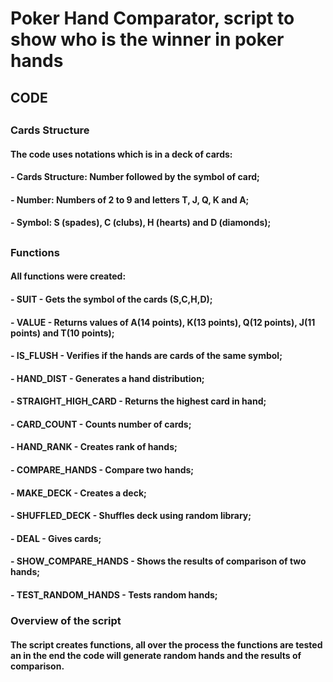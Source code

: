 # Poker Hand Comparator, script to show who is the winner in poker hands

## CODE
##
### Cards Structure
#### The code uses notations which is in a deck of cards:
#### - Cards Structure: Number followed by the symbol of card;
#### - Number: Numbers of 2 to 9 and letters T, J, Q, K and A;
#### - Symbol: S (spades), C (clubs), H (hearts) and D (diamonds);
##
### Functions
#### All functions were created:
#### - SUIT - Gets the symbol of the cards (S,C,H,D);
#### - VALUE - Returns values of A(14 points), K(13 points), Q(12 points), J(11 points) and T(10 points); 
#### - IS_FLUSH - Verifies if the hands are cards of the same symbol;
#### - HAND_DIST - Generates a hand distribution;
#### - STRAIGHT_HIGH_CARD - Returns the highest card in hand;
#### - CARD_COUNT - Counts number of cards;
#### - HAND_RANK - Creates rank of hands;
#### - COMPARE_HANDS - Compare two hands;
#### - MAKE_DECK - Creates a deck;
#### - SHUFFLED_DECK - Shuffles deck using random library;
#### - DEAL - Gives cards;
#### - SHOW_COMPARE_HANDS - Shows the results of comparison of two hands;
#### - TEST_RANDOM_HANDS - Tests random hands;

### Overview of the script
#### The script creates functions, all over the process the functions are tested an in the end the code will generate random hands and the results of comparison.



